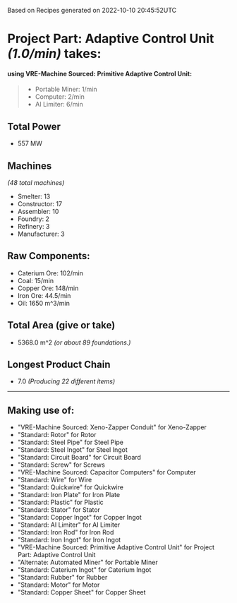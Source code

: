 Based on Recipes generated on 2022-10-10 20:45:52UTC
# Project Part: Adaptive Control Unit *(1.0/min)* takes:
#### using VRE-Machine Sourced: Primitive Adaptive Control Unit:
> *  Portable Miner: 1/min
> *  Computer: 2/min
> *  AI Limiter: 6/min


## Total Power
*  557 MW

## Machines
*(48 total machines)*
* Smelter: 13
* Constructor: 17
* Assembler: 10
* Foundry: 2
* Refinery: 3
* Manufacturer: 3

## Raw Components:
* Caterium Ore: 102/min
* Coal: 15/min
* Copper Ore: 148/min
* Iron Ore: 44.5/min
* Oil: 1650 m^3/min

## Total Area (give or take)
*  5368.0 m^2
*(or about 89 foundations.)*

## Longest Product Chain
*  7.0
*(Producing 22 different items)*

------

## Making use of:
* "VRE-Machine Sourced: Xeno-Zapper Conduit" for Xeno-Zapper
* "Standard: Rotor" for Rotor
* "Standard: Steel Pipe" for Steel Pipe
* "Standard: Steel Ingot" for Steel Ingot
* "Standard: Circuit Board" for Circuit Board
* "Standard: Screw" for Screws
* "VRE-Machine Sourced: Capacitor Computers" for Computer
* "Standard: Wire" for Wire
* "Standard: Quickwire" for Quickwire
* "Standard: Iron Plate" for Iron Plate
* "Standard: Plastic" for Plastic
* "Standard: Stator" for Stator
* "Standard: Copper Ingot" for Copper Ingot
* "Standard: AI Limiter" for AI Limiter
* "Standard: Iron Rod" for Iron Rod
* "Standard: Iron Ingot" for Iron Ingot
* "VRE-Machine Sourced: Primitive Adaptive Control Unit" for Project Part: Adaptive Control Unit
* "Alternate: Automated Miner" for Portable Miner
* "Standard: Caterium Ingot" for Caterium Ingot
* "Standard: Rubber" for Rubber
* "Standard: Motor" for Motor
* "Standard: Copper Sheet" for Copper Sheet